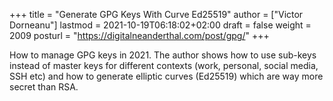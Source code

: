 +++
title = "Generate GPG Keys With Curve Ed25519"
author = ["Victor Dorneanu"]
lastmod = 2021-10-19T06:18:02+02:00
draft = false
weight = 2009
posturl = "https://digitalneanderthal.com/post/gpg/"
+++

How to manage GPG keys in 2021. The author shows how to use sub-keys instead of master keys
for different contexts (work, personal, social media, SSH etc) and how to generate elliptic curves (Ed25519) which are way more secret than RSA.
